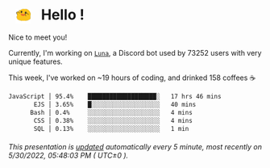 <h1>   <img src="./spoink.gif" style="vertical-align:middle;" width="30px">   Hello ! </h1>

Nice to meet you!

Currently, I'm working on <a href='https://github.com/Asgarrrr/Luna'>`Luna`</a>, a Discord bot used by 73252 users with very unique features.

This week, I've worked on ~19 hours of coding, and drinked 158 coffees ☕

```
JavaScript │ 95.4%    ███████████████████░   17 hrs 46 mins
       EJS │ 3.65%    █░░░░░░░░░░░░░░░░░░░   40 mins
      Bash │ 0.4%     ░░░░░░░░░░░░░░░░░░░░   4 mins
       CSS │ 0.38%    ░░░░░░░░░░░░░░░░░░░░   4 mins
       SQL │ 0.13%    ░░░░░░░░░░░░░░░░░░░░   1 min
```

###### This presentation is [updated](https://github.com/Asgarrrr) automatically every 5 minute, most recently on 5/30/2022, 05:48:03 PM ( UTC±0 ).